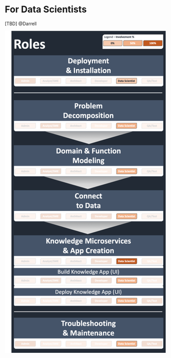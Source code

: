 # For Data Scientists

\[TBD\] @Darrell

![Data Scientist](../../../.gitbook/assets/image%20%2818%29.png)

